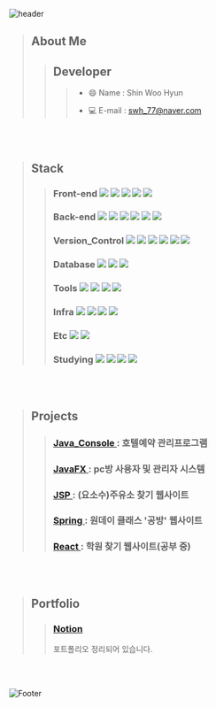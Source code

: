 

![header](https://capsule-render.vercel.app/api?type=waving&color=auto&height=200&section=header&text=현재%20진행형人%204년차%20서버개발자%20신우현입니다.&fontSize=30)

> About Me
> --- 
>> Developer
>> ---
>>> * 😄 Name : Shin Woo Hyun  
>>> + 💻 E-mail : swh_77@naver.com
<br />
<br />

> Stack
> ---
>> ### Front-end  <img src="https://img.shields.io/badge/JAVASCRIPT-F7DF1E?style=for-the-badge&logo=javascript&logoColor=black"> <img src="https://img.shields.io/badge/-HTML5-%23E34F26?style=for-the-badge&logo=HTML5&logoColor=white"> <img src="https://img.shields.io/badge/-CSS3-%231572B6?style=for-the-badge&logo=CSS3&logoColor=white"> <img src="https://img.shields.io/badge/Jquery-0769AD?style=for-the-badge&logo=jquery&logoColor=white"> <img src="https://img.shields.io/badge/BootStrap-7952B3?style=for-the-badge&logo=bootstrap&logoColor=white"> 
>> ### Back-end  <img src="https://img.shields.io/badge/-Java-344CB7?style=for-the-badge&logo=Java&logoColor=white"> <img src="https://img.shields.io/badge/-Jsp-007396?style=for-the-badge&logo=Jsp&logoColor=white"> <img src="https://img.shields.io/badge/Spring-%236DB33F?style=for-the-badge&logo=Spring&logoColor=white"> <img src="https://img.shields.io/badge/SPRINGBOOT-6DB33F?style=for-the-badge&logo=springboot&logoColor=white">  <img src="https://img.shields.io/badge/GRADLE-02303A?style=for-the-badge&logo=gradle&logoColor=white"> <img src="https://img.shields.io/badge/-Maven-%23C71A36?style=for-the-badge&logo=Apache%20Maven&logoColor=white">
>> ### Version_Control  <img src="https://img.shields.io/badge/Git-F05032?style=for-the-badge&logo=git&logoColor=white"> <img src="https://img.shields.io/badge/GitHub-181717?style=for-the-badge&logo=github&logoColor=white"> <img src="https://img.shields.io/badge/GitLab-FC6D26?style=for-the-badge&logo=gitlab&logoColor=white"> <img src="https://img.shields.io/badge/-SVN-blue?style=for-the-badge&logo=Git&logoColor=white"> <img src="https://img.shields.io/badge/-Sourcetree-%230052CC?style=for-the-badge&logo=Sourcetree&logoColor=white"> <img src="https://img.shields.io/badge/-Bitbucket-0052CC?style=for-the-badge&logo=Bitbucket&logoColor=white">
>> ### Database  <img src="https://img.shields.io/badge/Oracle-F80000?style=for-the-badge&logo=Oracle&logoColor=white"> <img src="https://img.shields.io/badge/MySQL-4479A1?style=for-the-badge&logo=MySQL&logoColor=white"> <img src="https://img.shields.io/badge/PostgreSQL-4169E1?style=for-the-badge&logo=PostgreSQL&logoColor=white"/>
>> ### Tools  <img src="https://img.shields.io/badge/-Eclipse%20IDE-%232C2255?style=for-the-badge&logo=Eclipse IDE&logoColor=white"> <img src="https://img.shields.io/badge/-IntelliJ%20IDEA-%23000000?style=for-the-badge&logo=IntelliJ%20IDEA&logoColor=white"> <img src="https://img.shields.io/badge/-Visual%20Studio%20Code-%23007ACC?style=for-the-badge&logo=Visual%20Studio%20Code&logoColor=white"> <img src="https://img.shields.io/badge/-Visual%20Studio-%235C2D91?style=for-the-badge&logo=Visual%20Studio&logoColor=white">
>> ### Infra <img src="https://img.shields.io/badge/Amazon AWS-232F3E?style=for-the-badge&logo=Amazon AWS&logoColor=white"/> <img src="https://img.shields.io/badge/Xshell-232F3E?style=for-the-badge&logo=Xshell&logoColor=white"/> <img src="https://img.shields.io/badge/Linux-FCC624?style=for-the-badge&logo=Linux&logoColor=white"/> <img src="https://img.shields.io/badge/PostMan-FF6C37?style=for-the-badge&logo=PostMan&logoColor=white"/>
>> ### Etc  <img src="https://img.shields.io/badge/-Figma-F24E1E?style=for-the-badge&logo=Figma&logoColor=black"> <img src="https://img.shields.io/badge/-Notion-white?style=for-the-badge&logo=Notion&logoColor=black"> 
>> ### Studying  <img src="https://img.shields.io/badge/-React-%2361DAFB?style=for-the-badge&logo=React&logoColor=black"> <img src="https://img.shields.io/badge/docker-%230db7ed?style=for-the-badge&logo=docker&logoColor=white"> <img src="https://img.shields.io/badge/-Node.js-339933?style=for-the-badge&logo=Node.js&logoColor=white"> <img src="https://img.shields.io/badge/-Next.js-%23000000?style=for-the-badge&logo=Next.js&logoColor=white"> 

<br />
<br /> 

> Projects 
> ---
>> ### [ Java_Console ](https://github.com/swh7j/hotel) : 호텔예약 관리프로그램  
>> ### [ JavaFX ](https://github.com/swh7j/PC-room) : pc방 사용자 및 관리자 시스템
>> ### [ JSP ](https://github.com/swh7j/Yososu) : (요소수)주유소 찾기 웹사이트 
>> ### [ Spring ](https://github.com/swh7j/gongbang) : 원데이 클래스 '공방' 웹사이트  
>> ### [ React ](https://github.com/swh7j/AlleyAcademy) :  학원 찾기 웹사이트(공부 중)  


<br />
<br /> 

> Portfolio
> ---
>> ### [ Notion ](https://phrygian-pound-13d.notion.site/WooHyun-024718d0d910435ab962a275306c0aab?pvs=4)
>> 포트폴리오 정리되어 있습니다.

 
<br />
<br />

![Footer](https://capsule-render.vercel.app/api?type=waving&color=auto&height=200&section=footer)




